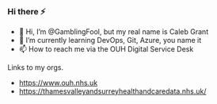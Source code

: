 ### Hi there ⚡

- 👋 Hi, I’m @GamblingFool, but my real name is Caleb Grant
- 🌱 I’m currently learning DevOps, Git, Azure, you name it
- 📫 How to reach me via the OUH Digital Service Desk

Links to my orgs.

- https://www.ouh.nhs.uk
- https://thamesvalleyandsurreyhealthandcaredata.nhs.uk/

  
<!---
- 👋 Hi, I’m @GamblingFool, but my real name is Caleb Grant
- 👀 I’m interested in IT and technology solutions in the Healtcare sector
- 🌱 I’m currently learning DevOps, Git, Azure, you name it
- 💞️ I’m looking to collaborate on ...
- 📫 How to reach me via the OUH Digital Service Desk
- 😄 Pronouns: ... 
- ⚡ Fun fact: ...


GamblingFool/GamblingFool is a ✨ special ✨ repository because its `README.md` (this file) appears on your GitHub profile.
You can click the Preview link to take a look at your changes.
--->
